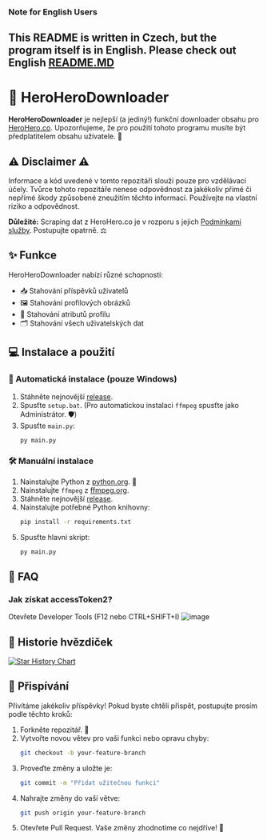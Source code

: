 ### Note for English Users
This README is written in Czech, but the program itself is in English. Please check out English [README.MD](https://github.com/jasomtubratu/HeroHeroDownloader/blob/main/README-ENGLISH.md)
---
# 🚀 HeroHeroDownloader

**HeroHeroDownloader** je nejlepší (a jediný!) funkční downloader obsahu pro [HeroHero.co](https://herohero.co). Upozorňujeme, že pro použití tohoto programu musíte být předplatitelem obsahu uživatele. 🔑

## ⚠️ Disclaimer ⚠️

Informace a kód uvedené v tomto repozitáři slouží pouze pro vzdělávací účely. Tvůrce tohoto repozitáře nenese odpovědnost za jakékoliv přímé či nepřímé škody způsobené zneužitím těchto informací. Používejte na vlastní riziko a odpovědnost.

**Důležité:** Scraping dat z HeroHero.co je v rozporu s jejich [Podmínkami služby](https://static.herohero.co/docs/legal/terms-cs.pdf). Postupujte opatrně. ⚖️

## ✨ Funkce

HeroHeroDownloader nabízí různé schopnosti:

- 📥 Stahování příspěvků uživatelů
- 🖼️ Stahování profilových obrázků
- 📝 Stahování atributů profilu
- 🗂️ Stahování všech uživatelských dat

## 💻 Instalace a použití

### 🔄 Automatická instalace (pouze Windows)

1. Stáhněte nejnovější [release](https://github.com/jasomtubratu/HeroHeroDownloader/releases).
2. Spusťte `setup.bat`. (Pro automatickou instalaci `ffmpeg` spusťte jako Administrátor. 🛡️)
3. Spusťte `main.py`:
    ```sh
    py main.py
    ```

### 🛠️ Manuální instalace

1. Nainstalujte Python z [python.org](https://www.python.org/). 🐍
2. Nainstalujte `ffmpeg` z [ffmpeg.org](https://ffmpeg.org/).
3. Stáhněte nejnovější [release](https://github.com/jasomtubratu/HeroHeroDownloader/releases).
4. Nainstalujte potřebné Python knihovny:
    ```sh
    pip install -r requirements.txt
    ```
5. Spusťte hlavní skript:
    ```sh
    py main.py
    ```

## 🙋 FAQ

### Jak získat accessToken2?
Otevřete Developer Tools (F12 nebo CTRL+SHIFT+I)
![image](https://github.com/user-attachments/assets/7dd803b8-adac-41ad-a66d-ecd3e294cd2a)


## 🌟 Historie hvězdiček

[![Star History Chart](https://api.star-history.com/svg?repos=jasomtubratu/HeroHeroDownloader&type=Date)](https://star-history.com/#jasomtubratu/HeroHeroDownloader&Date)

## 🤝 Přispívání

Přivítáme jakékoliv příspěvky! Pokud byste chtěli přispět, postupujte prosím podle těchto kroků:

1. Forkněte repozitář. 🍴
2. Vytvořte novou větev pro vaši funkci nebo opravu chyby:
    ```sh
    git checkout -b your-feature-branch
    ```
3. Proveďte změny a uložte je:
    ```sh
    git commit -m "Přidat užitečnou funkci"
    ```
4. Nahrajte změny do vaší větve:
    ```sh
    git push origin your-feature-branch
    ```
5. Otevřete Pull Request. Vaše změny zhodnotíme co nejdříve! 🚀
